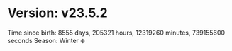 # Version: v23.5.2
Time since birth: 8555 days, 205321 hours, 12319260 minutes, 739155600 seconds
Season: Winter ❄️
